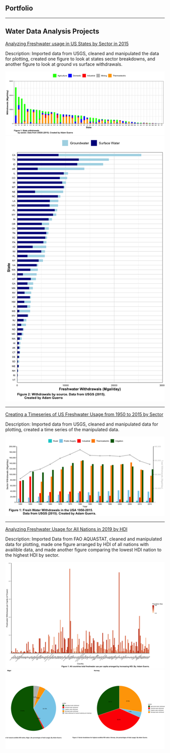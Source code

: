 ## Portfolio

---

## Water Data Analysis Projects

[Analyzing Freshwater usage in US States by Sector in 2015](/Adam_Guerra_Lab_05.html)

Description: Imported data from USGS, cleaned and manipulated the data for plotting, created one figure to look at states sector breakdowns, and another figure to look at ground vs surface withdrawals.

<img src="assets/img/lab_5_1.png"> <img src="assets/img/lab_5_2.png">

---
[Creating a Timeseries of US Freshwater Usage from 1950 to 2015 by Sector](Adam_Guerra_lab_07.html)

Description:  Imported data from USGS, cleaned and manipulated data for plotting, created a time series of the manipulated data.

<img src="assets/img/lab_7_1.png">

---
[Analyzing Freshwater Usage for All Nations in 2019 by HDI](/Adam_Guerra_final_project.html)

Description: Imported Data from FAO AQUASTAT, cleaned and manipulated data for plotting, made one figure arranged by HDI of all nations with availible data, and made another figure comparing the lowest HDI nation to the highest HDI by sector.

<img src="assets/img/lab_8_1.png"> <img src="assets/img/lab_8_2.png">
